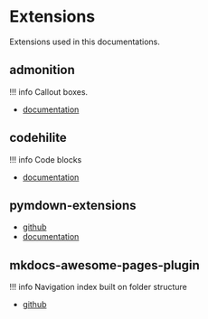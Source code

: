 # Extensions

Extensions used in this documentations.

## admonition

!!! info
Callout boxes.

* [documentation](https://squidfunk.github.io/mkdocs-material/extensions/admonition/)

## codehilite

!!! info
Code blocks

* [documentation](https://squidfunk.github.io/mkdocs-material/extensions/codehilite/)

## pymdown-extensions

* [github](https://facelessuser.github.io/pymdown-extensions/)
* [documentation](https://facelessuser.github.io/pymdown-extensions/)

## mkdocs-awesome-pages-plugin

!!! info
Navigation index built on folder structure

* [github](https://github.com/lukasgeiter/mkdocs-awesome-pages-plugin/)
